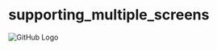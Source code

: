 # supporting_multiple_screens
![GitHub Logo](https://alamalsayarat.com/wp-content/uploads/2020/09/renault-arkana-2020.jpg)

